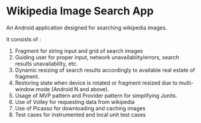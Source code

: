 # Wikipedia Image Search App

An Android application designed for searching wikipedia images.

It consists of :
1. Fragment for string input and grid of search images
2. Guiding user for proper input, network unavailablity/errors, search results unavailability, etc.
3. Dynamic resizing of search results accordingly to available real estate of fragment.
4. Restoring state when device is rotated or fragment resized due to multi-window mode (Android N and above).
5. Usage of MVP pattern and Provider pattern for simplifying Junits.
6. Use of Volley for requesting data from wikipedia
7. Use of Picasso for downloading and caching images
8. Test cases for instrumented and local unit test cases

